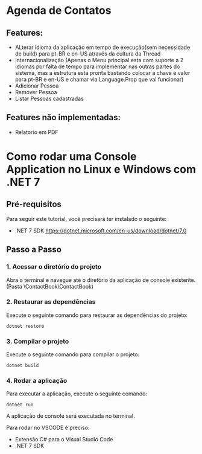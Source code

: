 # Agenda de Contatos

## Features:
- ALterar idioma da aplicação em tempo de execução(sem necessidade de build) para pt-BR e en-US através da cultura da Thread
- Internacionalização (Apenas o Menu principal esta com suporte a 2 idiomas por falta de tempo para implementar nas outras partes do sistema, mas a estrutura esta pronta bastando colocar a chave e valor para pt-BR e en-US e chamar via Language.Prop que vai funcionar)
- Adicionar Pessoa
- Remover Pessoa
- Listar Pessoas cadastradas

## Features não implementadas:
- Relatorio em PDF

# Como rodar uma Console Application no Linux e Windows com .NET 7

## Pré-requisitos

Para seguir este tutorial, você precisará ter instalado o seguinte:

- .NET 7 SDK
  https://dotnet.microsoft.com/en-us/download/dotnet/7.0
## Passo a Passo

### 1. Acessar o diretório do projeto

Abra o terminal e navegue até o diretório da aplicação de console existente.(Pasta \ContactBook\ContactBook)

### 2. Restaurar as dependências

Execute o seguinte comando para restaurar as dependências do projeto:

```dotnet restore```

### 3. Compilar o projeto

Execute o seguinte comando para compilar o projeto:

```dotnet build```

### 4. Rodar a aplicação

Para executar a aplicação, execute o seguinte comando:

```dotnet run```

A aplicação de console será executada no terminal.

Para rodar no VSCODE é preciso:
- Extensão C# para o Visual Studio Code
- .NET 7 SDK